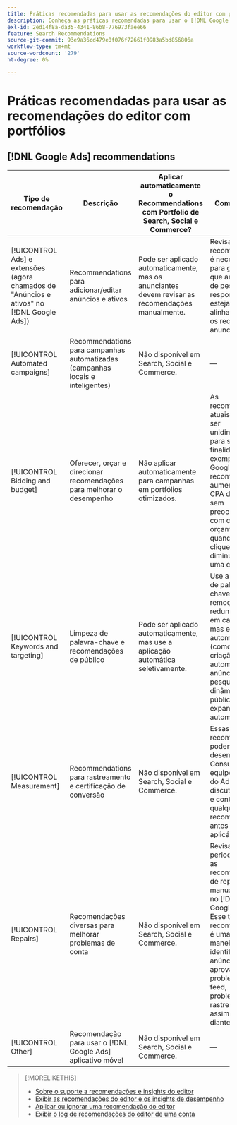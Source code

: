 ```yaml
---
title: Práticas recomendadas para usar as recomendações do editor com portfólios
description: Conheça as práticas recomendadas para usar o [!DNL Google Ads] recomendações com seus portfólios do Search, Social e Commerce.
exl-id: 2ed14f8a-da35-4341-86b8-776973faee66
feature: Search Recommendations
source-git-commit: 93e9a36cd479e0f076f72661f0983a5bd856806a
workflow-type: tm+mt
source-wordcount: '279'
ht-degree: 0%

---
```


# Práticas recomendadas para usar as recomendações do editor com portfólios

<!-- Add info for MS once we have it ..." 

*[!DNL Google Ads] and [!DNL Microsoft® Advertising] accounts*
 
-->

## [!DNL Google Ads] recommendations

| Tipo de recomendação | Descrição | Aplicar automaticamente o Recommendations com Portfolio de Search, Social e Commerce? | Comentários |
|--- |--- |--- |--- |
| [!UICONTROL Ads] e extensões (agora chamados de &quot;Anúncios e ativos&quot; no [!DNL Google Ads]) | Recommendations para adicionar/editar anúncios e ativos | Pode ser aplicado automaticamente, mas os anunciantes devem revisar as recomendações manualmente. | Revisar recomendações é necessário para garantir que anúncios de pesquisa responsivos estejam alinhados com os requisitos do anunciante. |
| [!UICONTROL Automated campaigns] | Recommendations para campanhas automatizadas (campanhas locais e inteligentes) | Não disponível em Search, Social e Commerce. | — |
| [!UICONTROL Bidding and budget] | Oferecer, orçar e direcionar recomendações para melhorar o desempenho | Não aplicar automaticamente para campanhas em portfólios otimizados. | As recomendações atuais podem ser unidimensionais para suas finalidades. Por exemplo, [!DNL Google Ads] A recomenda um aumento no CPA de destino, sem preocupação com o orçamento, quando os cliques diminuírem para uma campanha. |
| [!UICONTROL Keywords and targeting] | Limpeza de palavra-chave e recomendações de público | Pode ser aplicado automaticamente, mas use a aplicação automática seletivamente. | Use a limpeza de palavras-chave e a remoção de redundâncias em campanhas, mas evite mais automação (como a criação automática de anúncios de pesquisa dinâmicos ou públicos de expansão automática). |
| [!UICONTROL Measurement] | Recommendations para rastreamento e certificação de conversão | Não disponível em Search, Social e Commerce. | Essas recomendações podem afetar o desempenho. Consulte sua equipe de conta do Adobe para discutir os prós e contras de qualquer recomendação antes de aplicá-la. |
| [!UICONTROL Repairs] | Recomendações diversas para melhorar problemas de conta | Não disponível em Search, Social e Commerce. | Revisar periodicamente as recomendações de reparo manualmente no [!DNL Google Ads]. Esse tipo de recomendação é uma boa maneira de identificar anúncios não aprovados, problemas de feed, problemas de rastreamento e assim por diante. |
| [!UICONTROL Other] | Recomendação para usar o [!DNL Google Ads] aplicativo móvel | Não disponível em Search, Social e Commerce. | — |

>[!MORELIKETHIS]
>
>* [Sobre o suporte a recomendações e insights do editor](recommendation-support.md)
>* [Exibir as recomendações do editor e os insights de desempenho](recommendation-view.md)
>* [Aplicar ou ignorar uma recomendação do editor](recommendation-apply-dismiss.md)
>* [Exibir o log de recomendações do editor de uma conta](recommendation-view-log.md)
